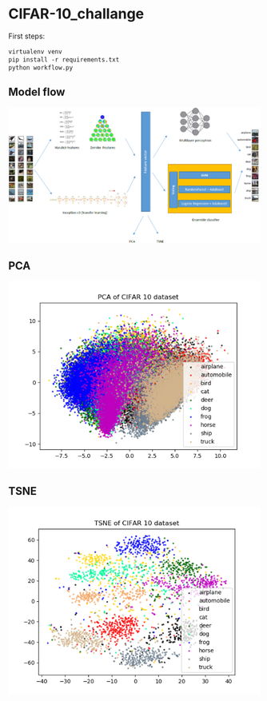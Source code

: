 # CIFAR-10_challange
First steps:
```
virtualenv venv
pip install -r requirements.txt 
python workflow.py
```
## Model flow
![alt text](https://github.com/MarcinStachowiak/CIFAR-10_challange/blob/master/graphics/flow.png)
## PCA 
![alt text](https://github.com/MarcinStachowiak/CIFAR-10_challange/blob/master/graphics/pca.png)
## TSNE 
![alt text](https://github.com/MarcinStachowiak/CIFAR-10_challange/blob/master/graphics/tnse.png)